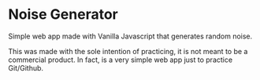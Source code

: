 # Noise Generator

Simple web app made with Vanilla Javascript that generates random noise.

This was made with the sole intention of practicing, it is not meant to be a commercial product. In fact, is a very simple web app just to practice Git/Github.
